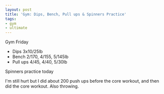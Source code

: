 ```yaml
---
layout: post
title: 'Gym: Dips, Bench, Pull ups & Spinners Practice'
tags:
- gym
- ultimate
---
```


Gym Friday

- Dips 3x10/25lb
- Bench 2/170, 4/155, 5/145lb
- Pull ups 4/45, 4/40, 5/30lb

Spinners practice today

I'm still hurt but I did about 200 push ups before the core workout, and then did the core workout. Also throwing.
